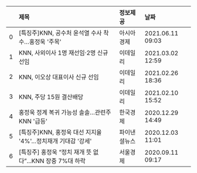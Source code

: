 |    | 제목                                                        | 정보제공     | 날짜             |
|---:|:------------------------------------------------------------|:-------------|:-----------------|
|  0 | [특징주]KNN, 공수처 윤석열 수사 착수…홍정욱 '주목'          | 아시아경제   | 2021.06.11 09:03 |
|  1 | KNN, 사외이사 1명 재선임·2명 신규 선임                      | 이데일리     | 2021.03.02 12:59 |
|  2 | KNN, 이오상 대표이사 신규 선임                              | 이데일리     | 2021.02.26 18:36 |
|  3 | KNN, 주당 15원 결산배당                                     | 이데일리     | 2021.02.10 15:52 |
|  4 | 홍정욱 정계 복귀 가능성 솔솔…관련주 KNN '급등'              | 한국경제     | 2020.12.29 14:49 |
|  5 | [특징주]KNN, 홍정욱 대선 지지율 '4%'…정치재개 기대감 '강세' | 파이낸셜뉴스 | 2020.12.03 11:01 |
|  6 | [특징주] 홍정욱 “정치 재개 뜻 없다”...KNN 장중 7%대 하락    | 서울경제     | 2020.09.11 09:17 |